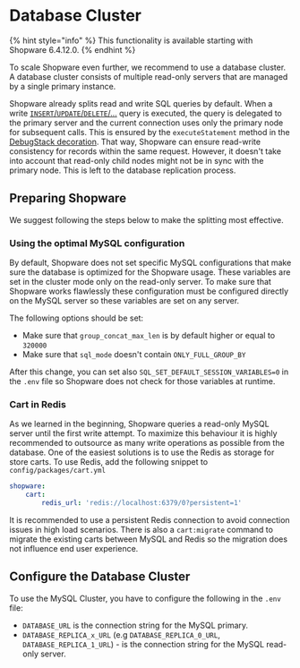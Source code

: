 # Database Cluster

{% hint style="info" %}
This functionality is available starting with Shopware 6.4.12.0.
{% endhint %}

To scale Shopware even further, we recommend to use a database cluster. A database cluster consists of multiple read-only servers that are managed by a single primary instance.

Shopware already splits read and write SQL queries by default. When a write  [`INSERT`/`UPDATE`/`DELETE`/...](https://github.com/shopware/platform/blob/v6.4.11.1/src/Core/Profiling/Doctrine/DebugStack.php#L48) query is executed, the query is delegated to the primary server and the current connection uses only the primary node for subsequent calls. This is ensured by the `executeStatement` method in the [DebugStack decoration](https://github.com/shopware/platform/blob/v6.4.11.1/src/Core/Profiling/Doctrine/DebugStack.php#L48).
That way, Shopware can ensure read-write consistency for records within the same request. However, it doesn't take into account that read-only child nodes might not be in sync with the primary node. This is left to the database replication process.

## Preparing Shopware

We suggest following the steps below to make the splitting most effective.

### Using the optimal MySQL configuration

By default, Shopware does not set specific MySQL configurations that make sure the database is optimized for the Shopware usage.
These variables are set in the cluster mode only on the read-only server. To make sure that Shopware works flawlessly these configuration must be configured directly on the MySQL server so these variables are set on any server.

The following options should be set:

- Make sure that `group_concat_max_len` is by default higher or equal to `320000`
- Make sure that `sql_mode` doesn't contain `ONLY_FULL_GROUP_BY`

After this change, you can set also `SQL_SET_DEFAULT_SESSION_VARIABLES=0` in the `.env` file so Shopware does not check for those variables at runtime.

### Cart in Redis

As we learned in the beginning, Shopware queries a read-only MySQL server until the first write attempt. To maximize this behaviour it is highly recommended to outsource as many write operations as possible from the database. One of the easiest solutions is to use the Redis as storage for store carts.
To use Redis, add the following snippet to `config/packages/cart.yml`

```yml
shopware:
    cart:
        redis_url: 'redis://localhost:6379/0?persistent=1'
```

It is recommended to use a persistent Redis connection to avoid connection issues in high load scenarios. There is also a `cart:migrate` command to migrate the existing carts between MySQL and Redis so the migration does not influence end user experience.

## Configure the Database Cluster

To use the MySQL Cluster, you have to configure the following in the `.env` file:

- `DATABASE_URL` is the connection string for the MySQL primary.
- `DATABASE_REPLICA_x_URL` (e.g `DATABASE_REPLICA_0_URL`, `DATABASE_REPLICA_1_URL`) - is the connection string for the MySQL read-only server.
